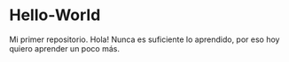# Hello-World
Mi primer repositorio.
Hola!
Nunca es suficiente lo aprendido, por eso hoy
quiero aprender un poco más.
